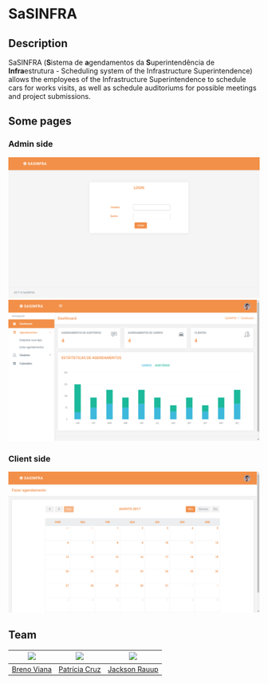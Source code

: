 # SaSINFRA

## Description

SaSINFRA (**S**istema de **a**gendamentos da **S**uperintendência de **Infra**estrutura - Scheduling system of the Infrastructure Superintendence) allows the employees of the Infrastructure Superintendence to schedule cars for works visits, as well as schedule auditoriums for possible meetings and project submissions.

## Some pages

### Admin side

<img src="img/login.png"/>

<img src="img/dashboard.png"/>

### Client side

<img src="img/calendar.png"/>


## Team

[<img src="https://avatars2.githubusercontent.com/u/17532418?v=3&s=400" width="100"/>](https://github.com/brenov) | [<img src="https://avatars2.githubusercontent.com/u/17392686?v=3&s=400" width="100"/>](https://github.com/Pekorishia) | [<img src="https://avatars0.githubusercontent.com/u/17713381?v=3&s=400" width="100"/>](https://github.com/jacksonrauupti)
---|---|---
[Breno Viana](https://github.com/brenov) | [Patrícia Cruz](https://github.com/Pekorishia) | [Jackson Rauup](https://github.com/jacksonrauupti)